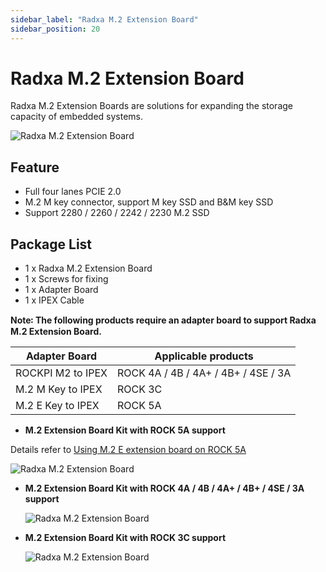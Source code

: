 ```yaml
---
sidebar_label: "Radxa M.2 Extension Board"
sidebar_position: 20
---
```


# Radxa M.2 Extension Board

Radxa M.2 Extension Boards are solutions for expanding the storage capacity of embedded systems.

![Radxa M.2 Extension Board](/img/accessories/m2-extension-1.webp)

## Feature

- Full four lanes PCIE 2.0
- M.2 M key connector, support M key SSD and B&M key SSD
- Support 2280 / 2260 / 2242 / 2230 M.2 SSD

## Package List

- 1 x Radxa M.2 Extension Board
- 1 x Screws for fixing
- 1 x Adapter Board
- 1 x IPEX Cable

**Note꞉ The following products require an adapter board to support Radxa M.2 Extension Board.**

| Adapter Board     | Applicable products                 |
| ----------------- | ----------------------------------- |
| ROCKPI M2 to IPEX | ROCK 4A / 4B / 4A+ / 4B+ / 4SE / 3A |
| M.2 M Key to IPEX | ROCK 3C                             |
| M.2 E Key to IPEX | ROCK 5A                             |

- **M.2 Extension Board Kit with ROCK 5A support**

Details refer to [Using M.2 E extension board on ROCK 5A](/rock5/rock5a/accessories-guides/m.2-extension-board)

![Radxa M.2 Extension Board](/img/accessories/m2-extension-2.webp)

- **M.2 Extension Board Kit with ROCK 4A / 4B / 4A+ / 4B+ / 4SE / 3A support**

  ![Radxa M.2 Extension Board](/img/accessories/m2-extension-4.webp)

- **M.2 Extension Board Kit with ROCK 3C support**

  ![Radxa M.2 Extension Board](/img/accessories/m2-extension-3.webp)

